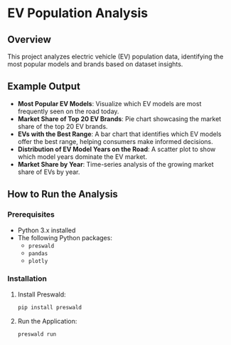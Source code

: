 # EV Population Analysis

## Overview
This project analyzes electric vehicle (EV) population data, identifying the most popular models and brands based on dataset insights.

## Example Output
- **Most Popular EV Models**: Visualize which EV models are most frequently seen on the road today.
- **Market Share of Top 20 EV Brands**: Pie chart showcasing the market share of the top 20 EV brands.
- **EVs with the Best Range**: A bar chart that identifies which EV models offer the best range, helping consumers make informed decisions.
- **Distribution of EV Model Years on the Road**: A scatter plot to show which model years dominate the EV market.
- **Market Share by Year**: Time-series analysis of the growing market share of EVs by year.

## How to Run the Analysis

### Prerequisites
- Python 3.x installed
- The following Python packages:
  - `preswald`
  - `pandas`
  - `plotly`

### Installation

1. Install Preswald:

   ```sh
   pip install preswald
   ```
2. Run the Application:

    ```sh
    preswald run
    ```